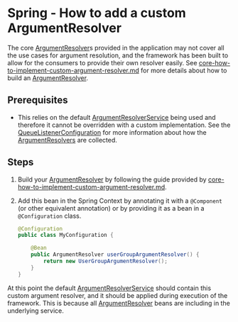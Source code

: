 # Spring - How to add a custom ArgumentResolver

The core [ArgumentResolver](../../../api/src/main/java/com/jashmore/sqs/argument/ArgumentResolver.java)s provided in the application
may not cover all the use cases for argument resolution, and the framework has been built to allow for the consumers to provide their own
resolver easily. See [core-how-to-implement-custom-argument-resolver.md](../core/core-how-to-implement-a-custom-argument-resolver.md) for more details about how
to build an [ArgumentResolver](../../../api/src/main/java/com/jashmore/sqs/argument/ArgumentResolver.java).

## Prerequisites

-   This relies on the default [ArgumentResolverService](../../../api/src/main/java/com/jashmore/sqs/argument/ArgumentResolverService.java)
    being used and therefore it cannot be overridden with a custom implementation. See
    the [QueueListenerConfiguration](../../../spring/spring-core/src/main/java/com/jashmore/sqs/spring/config/QueueListenerConfiguration.java)
    for more information about how the [ArgumentResolvers](../../../api/src/main/java/com/jashmore/sqs/argument/ArgumentResolver.java)
    are collected.

## Steps

1.  Build your [ArgumentResolver](../../../api/src/main/java/com/jashmore/sqs/argument/ArgumentResolver.java) by following
    the guide provided by [core-how-to-implement-custom-argument-resolver.md](../core/core-how-to-implement-a-custom-argument-resolver.md).
1.  Add this bean in the Spring Context by annotating it with a `@Component` (or other equivalent annotation) or by providing it as a bean in a `@Configuration`
    class.

    ```java
    @Configuration
    public class MyConfiguration {

        @Bean
        public ArgumentResolver userGroupArgumentResolver() {
            return new UserGroupArgumentResolver();
        }
    }
    ```

At this point the default [ArgumentResolverService](../../../api/src/main/java/com/jashmore/sqs/argument/ArgumentResolverService.java)
should contain this custom argument resolver, and it should be applied during execution of the framework. This is because all
[ArgumentResolver](../../../api/src/main/java/com/jashmore/sqs/argument/ArgumentResolver.java) beans are including
in the underlying service.
